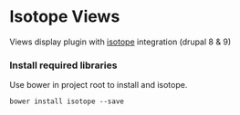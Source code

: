 # Isotope Views
Views display plugin with [isotope](https://github.com/metafizzy/isotope) integration (drupal 8 & 9)

### Install required libraries
Use bower in project root to install and isotope.

`bower install isotope --save`